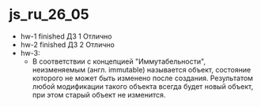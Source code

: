 # js_ru_26_05
* hw-1 finished ДЗ 1 Отлично
* hw-2 finished ДЗ 2 Отлично
* hw-3:
  * В соответствии с концепцией "Иммутабельности", неизменяемым (англ. immutable) называется объект, состояние которого не может быть изменено после создания. Результатом любой модификации такого объекта всегда будет новый объект, при этом старый объект не изменится.
